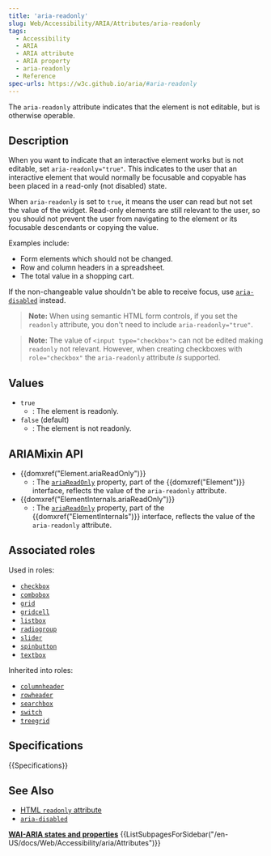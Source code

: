 ```yaml
---
title: 'aria-readonly'
slug: Web/Accessibility/ARIA/Attributes/aria-readonly
tags: 
  - Accessibility
  - ARIA
  - ARIA attribute
  - ARIA property
  - aria-readonly
  - Reference
spec-urls: https://w3c.github.io/aria/#aria-readonly
---
```


The `aria-readonly` attribute indicates that the element is not editable, but is otherwise operable.

## Description

When you want to indicate that an interactive element works but is not editable, set `aria-readonly="true"`. This indicates to the user that an interactive element that would normally be focusable and copyable has been placed in a read-only (not disabled) state.

When `aria-readonly` is set to `true`, it means the user can read but not set the value of the widget. Read-only elements are still relevant to the user, so you should not prevent the user from navigating to the element or its focusable descendants or copying the value.

Examples include:

- Form elements which should not be changed.
- Row and column headers in a spreadsheet.
- The total value in a shopping cart.

If the non-changeable value shouldn't be able to receive focus, use [`aria-disabled`](/en-US/docs/Web/Accessibility/ARIA/Attributes/aria-disabled) instead.

> **Note:** When using semantic HTML form controls, if you set the `readonly` attribute, you don't need to include `aria-readonly="true"`.

> **Note:** The value of `<input type="checkbox">` can not be edited making `readonly` not relevant. However, when creating checkboxes with `role="checkbox"` the `aria-readonly` attribute _is_ supported.

## Values

- `true`
  - : The element is readonly.
- `false` (default)
  - : The element is not readonly.

## ARIAMixin API

- {{domxref("Element.ariaReadOnly")}}
  - : The  [`ariaReadOnly`](/en-US/docs/Web/API/Element/ariaReadOnly) property, part of the {{domxref("Element")}} interface, reflects the value of the `aria-readonly` attribute.
- {{domxref("ElementInternals.ariaReadOnly")}}
  - : The  [`ariaReadOnly`](/en-US/docs/Web/API/ElementInternals/ariaReadOnly) property, part of the {{domxref("ElementInternals")}} interface, reflects the value of the `aria-readonly` attribute.

## Associated roles

Used in roles:

- [`checkbox`](/en-US/docs/Web/Accessibility/ARIA/Roles/checkbox_role)
- [`combobox`](/en-US/docs/Web/Accessibility/ARIA/Roles/combobox_role)
- [`grid`](/en-US/docs/Web/Accessibility/ARIA/Roles/grid_role)
- [`gridcell`](/en-US/docs/Web/Accessibility/ARIA/Roles/gridcell_role)
- [`listbox`](/en-US/docs/Web/Accessibility/ARIA/Roles/listbox_role)
- [`radiogroup`](/en-US/docs/Web/Accessibility/ARIA/Roles/radiogroup_role)
- [`slider`](/en-US/docs/Web/Accessibility/ARIA/Roles/slider_role)
- [`spinbutton`](/en-US/docs/Web/Accessibility/ARIA/Roles/spinbutton_role)
- [`textbox`](/en-US/docs/Web/Accessibility/ARIA/Roles/textbox_role)

Inherited into roles:

- [`columnheader`](/en-US/docs/Web/Accessibility/ARIA/Roles/columnheader_role)
- [`rowheader`](/en-US/docs/Web/Accessibility/ARIA/Roles/rowheader_role)
- [`searchbox`](/en-US/docs/Web/Accessibility/ARIA/Roles/searchbox_role)
- [`switch`](/en-US/docs/Web/Accessibility/ARIA/Roles/switch_role)
- [`treegrid`](/en-US/docs/Web/Accessibility/ARIA/Roles/treegrid_role)

## Specifications

{{Specifications}}

## See Also

- [HTML `readonly` attribute](/en-US/docs/Web/HTML/Attributes/readonly)
- [`aria-disabled`](/en-US/docs/Web/Accessibility/ARIA/Attributes/aria-disabled)

<section id="Quick_links">
<strong><a href="/en-US/docs/Web/Accessibility/ARIA/Attributes">WAI-ARIA states and properties</a></strong>
{{ListSubpagesForSidebar("/en-US/docs/Web/Accessibility/aria/Attributes")}}
</section>
